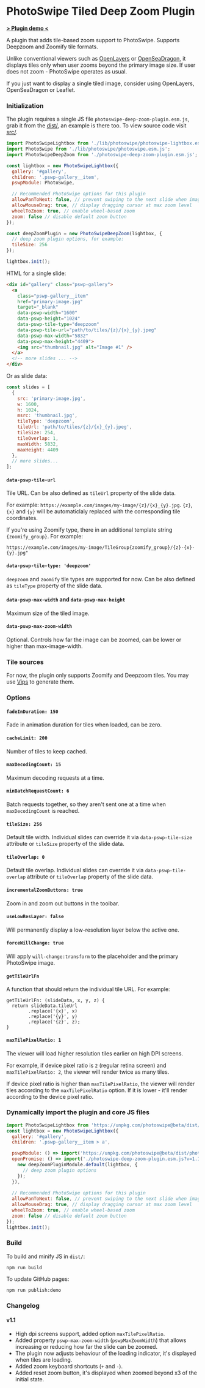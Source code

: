 # PhotoSwipe Tiled Deep Zoom Plugin

**[> Plugin demo <](https://dimsemenov.github.io/photoswipe-deep-zoom-plugin/)**

A plugin that adds tile-based zoom support to PhotoSwipe. Supports Deepzoom and Zoomify tile formats. 

Unlike conventional viewers such as [OpenLayers](https://openlayers.org/en/latest/examples/zoomify.html) or [OpenSeaDragon](https://openseadragon.github.io/), it displays tiles only when user zooms beyond the primary image size. If user does not zoom - PhotoSwipe operates as usual.

If you just want to display a single tiled image, consider using OpenLayers, OpenSeaDragon or Leaflet.

### Initialization

The plugin requires a single JS file `photoswipe-deep-zoom-plugin.esm.js`, grab it from the [dist/](dist/), an example is there too. To view source code visit [src/](src/).

```js
import PhotoSwipeLightbox from './lib/photoswipe/photoswipe-lightbox.esm.js';
import PhotoSwipe from './lib/photoswipe/photoswipe.esm.js';
import PhotoSwipeDeepZoom from './photoswipe-deep-zoom-plugin.esm.js';

const lightbox = new PhotoSwipeLightbox({
  gallery: '#gallery',
  children: '.pswp-gallery__item',
  pswpModule: PhotoSwipe,

  // Recommended PhotoSwipe options for this plugin
  allowPanToNext: false, // prevent swiping to the next slide when image is zoomed
  allowMouseDrag: true, // display dragging cursor at max zoom level
  wheelToZoom: true, // enable wheel-based zoom
  zoom: false // disable default zoom button
});

const deepZoomPlugin = new PhotoSwipeDeepZoom(lightbox, {
  // deep zoom plugin options, for example:
  tileSize: 256
});

lightbox.init();
```


HTML for a single slide:

```html
<div id="gallery" class="pswp-gallery">
  <a  
    class="pswp-gallery__item"
    href="primary-image.jpg"
    target="_blank"
    data-pswp-width="1600"
    data-pswp-height="1024"
    data-pswp-tile-type="deepzoom"
    data-pswp-tile-url="path/to/tiles/{z}/{x}_{y}.jpeg"
    data-pswp-max-width="5832"
    data-pswp-max-height="4409">
    <img src="thumbnail.jpg" alt="Image #1" />
  </a>
  <!-- more slides ... -->
</div>
```

Or as slide data:

```js
const slides = [
  {
    src: 'primary-image.jpg',
    w: 1600,
    h: 1024,
    msrc: 'thumbnail.jpg',
    tileType: 'deepzoom',
    tileUrl: 'path/to/tiles/{z}/{x}_{y}.jpeg',
    tileSize: 254,
    tileOverlap: 1,
    maxWidth: 5832,
    maxHeight: 4409
  },
  // more slides...
];

```

#### `data-pswp-tile-url`

Tile URL. Can be also defined as `tileUrl` property of the slide data. 

For example: `https://example.com/images/my-image/{z}/{x}_{y}.jpg`. `{z}`, `{x}` and `{y}` will be automaticlaly replaced with the corresponding tile coordinates.

If you're using Zoomify type, there in an additional template string `{zoomify_group}`. For example:

```
https://example.com/images/my-image/TileGroup{zoomify_group}/{z}-{x}-{y}.jpg"
```

#### `data-pswp-tile-type: 'deepzoom'`

`deepzoom` and `zoomify` tile types are supported for now. Can be also defined as `tileType` property of the slide data. 

#### `data-pswp-max-width` and `data-pswp-max-height`

Maximum size of the tiled image.

#### `data-pswp-max-zoom-width`

Optional. Controls how far the image can be zoomed, can be lower or higher than max-image-width.



### Tile sources

For now, the plugin only supports Zoomify and Deepzoom tiles. You may use [Vips](https://www.libvips.org/API/current/Making-image-pyramids.md.html) to generate them.


### Options

#### `fadeInDuration: 150`

Fade in animation duration for tiles when loaded, can be zero.

#### `cacheLimit: 200`

Number of tiles to keep cached.

#### `maxDecodingCount: 15`

Maximum decoding requests at a time.

#### `minBatchRequestCount: 6`

Batch requests together, so they aren't sent one at a time when `maxDecodingCount` is reached.

#### `tileSize: 256`

Default tile width. Individual slides can override it via `data-pswp-tile-size` attribute or `tileSize` property of the slide data.

#### `tileOverlap: 0`

Default tile overlap. Individual slides can override it via `data-pswp-tile-overlap` attribute or `tileOverlap` property of the slide data.


#### `incrementalZoomButtons: true`

Zoom in and zoom out buttons in the toolbar.

#### `useLowResLayer: false`

Will permanently display a low-resolution layer below the active one.

#### `forceWillChange: true`

Will apply `will-change:transform` to the placeholder and the primary PhotoSwipe image.

#### `getTileUrlFn`

A function that should return the individual tile URL. For example:

```
getTileUrlFn: (slideData, x, y, z) {
  return slideData.tileUrl
        .replace('{x}', x)
        .replace('{y}', y)
        .replace('{z}', z);
}
```

#### `maxTilePixelRatio: 1`

The viewer will load higher resolution tiles earlier on high DPI screens.

For example, if device pixel ratio is `2` (regular retina screen) and `maxTilePixelRatio: 2`, the viewer will render twice as many tiles.

If device pixel ratio is higher than `maxTilePixelRatio`, the viewer will render tiles according to the `maxTilePixelRatio` option. If it is lower - it'll render according to the device pixel ratio.


### Dynamically import the plugin and core JS files

```js
import PhotoSwipeLightbox from 'https://unpkg.com/photoswipe@beta/dist/photoswipe-lightbox.esm.js';
const lightbox = new PhotoSwipeLightbox({
  gallery: '#gallery',
  children: '.pswp-gallery__item > a',

  pswpModule: () => import('https://unpkg.com/photoswipe@beta/dist/photoswipe.esm.js'),
  openPromise: () => import('./photoswipe-deep-zoom-plugin.esm.js?v=1.1.0').then((deepZoomPluginModule) => {
    new deepZoomPluginModule.default(lightbox, {
      // deep zoom plugin options
    });
  }),
  
  // Recommended PhotoSwipe options for this plugin
  allowPanToNext: false, // prevent swiping to the next slide when image is zoomed
  allowMouseDrag: true, // display dragging cursor at max zoom level
  wheelToZoom: true, // enable wheel-based zoom
  zoom: false // disable default zoom button
});
lightbox.init();
```

### Build

To build and minify JS in `dist/`:

```
npm run build
```

To update GitHub pages:

```
npm run publish:demo
```

### Changelog

#### v1.1

- High dpi screens support, added option `maxTilePixelRatio`.
- Added property `pswp-max-zoom-width` (`pswpMaxZoomWidth`) that allows increasing or reducing how far the slide can be zoomed.
- The plugin now adjusts behaviour of the loading indicator, it's displayed when tiles are loading.
- Added zoom keyboard shortcuts (`+` and `-`).
- Added reset zoom button, it's displayed when zoomed beyond x3 of the initial state.




